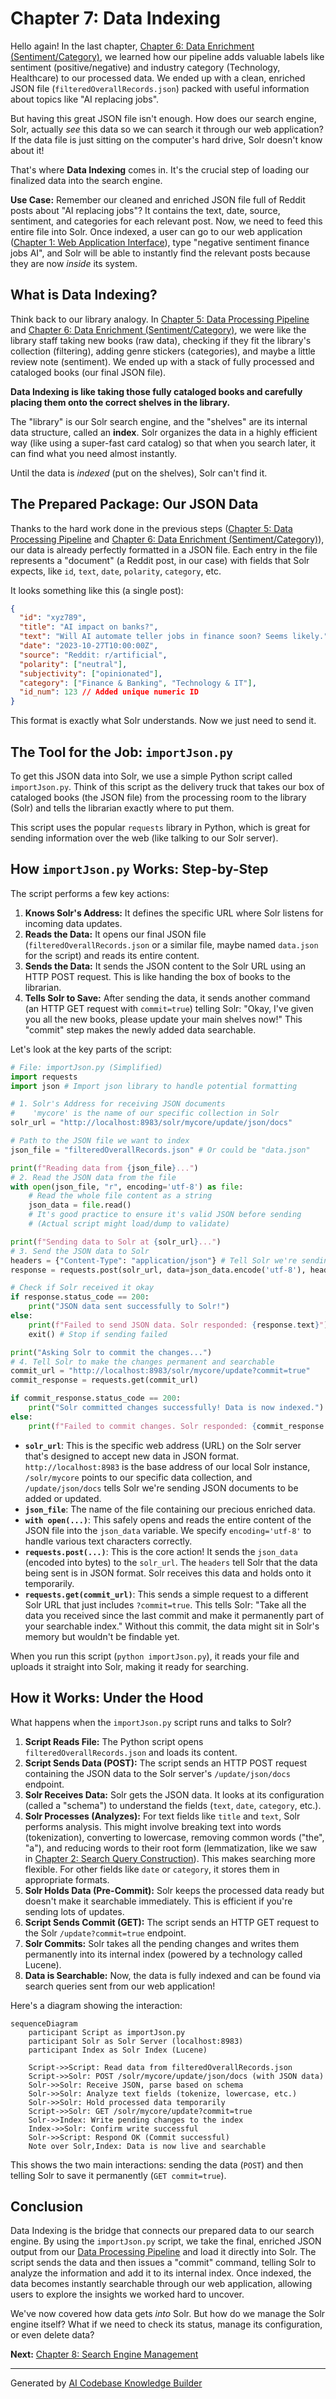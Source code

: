 # Chapter 7: Data Indexing

Hello again! In the last chapter, [Chapter 6: Data Enrichment (Sentiment/Category)](06_data_enrichment__sentiment_category_.md), we learned how our pipeline adds valuable labels like sentiment (positive/negative) and industry category (Technology, Healthcare) to our processed data. We ended up with a clean, enriched JSON file (`filteredOverallRecords.json`) packed with useful information about topics like "AI replacing jobs".

But having this great JSON file isn't enough. How does our search engine, Solr, actually *see* this data so we can search it through our web application? If the data file is just sitting on the computer's hard drive, Solr doesn't know about it!

That's where **Data Indexing** comes in. It's the crucial step of loading our finalized data into the search engine.

**Use Case:** Remember our cleaned and enriched JSON file full of Reddit posts about "AI replacing jobs"? It contains the text, date, source, sentiment, and categories for each relevant post. Now, we need to feed this entire file into Solr. Once indexed, a user can go to our web application ([Chapter 1: Web Application Interface](01_web_application_interface.md)), type "negative sentiment finance jobs AI", and Solr will be able to instantly find the relevant posts because they are now *inside* its system.

## What is Data Indexing?

Think back to our library analogy. In [Chapter 5: Data Processing Pipeline](05_data_processing_pipeline.md) and [Chapter 6: Data Enrichment (Sentiment/Category)](06_data_enrichment__sentiment_category_.md), we were like the library staff taking new books (raw data), checking if they fit the library's collection (filtering), adding genre stickers (categories), and maybe a little review note (sentiment). We ended up with a stack of fully processed and cataloged books (our final JSON file).

**Data Indexing is like taking those fully cataloged books and carefully placing them onto the correct shelves in the library.**

The "library" is our Solr search engine, and the "shelves" are its internal data structure, called an **index**. Solr organizes the data in a highly efficient way (like using a super-fast card catalog) so that when you search later, it can find what you need almost instantly.

Until the data is *indexed* (put on the shelves), Solr can't find it.

## The Prepared Package: Our JSON Data

Thanks to the hard work done in the previous steps ([Chapter 5: Data Processing Pipeline](05_data_processing_pipeline.md) and [Chapter 6: Data Enrichment (Sentiment/Category)](06_data_enrichment__sentiment_category_.md)), our data is already perfectly formatted in a JSON file. Each entry in the file represents a "document" (a Reddit post, in our case) with fields that Solr expects, like `id`, `text`, `date`, `polarity`, `category`, etc.

It looks something like this (a single post):

```json
{
  "id": "xyz789",
  "title": "AI impact on banks?",
  "text": "Will AI automate teller jobs in finance soon? Seems likely.",
  "date": "2023-10-27T10:00:00Z",
  "source": "Reddit: r/artificial",
  "polarity": ["neutral"],
  "subjectivity": ["opinionated"],
  "category": ["Finance & Banking", "Technology & IT"],
  "id_num": 123 // Added unique numeric ID
}
```

This format is exactly what Solr understands. Now we just need to send it.

## The Tool for the Job: `importJson.py`

To get this JSON data into Solr, we use a simple Python script called `importJson.py`. Think of this script as the delivery truck that takes our box of cataloged books (the JSON file) from the processing room to the library (Solr) and tells the librarian exactly where to put them.

This script uses the popular `requests` library in Python, which is great for sending information over the web (like talking to our Solr server).

## How `importJson.py` Works: Step-by-Step

The script performs a few key actions:

1.  **Knows Solr's Address:** It defines the specific URL where Solr listens for incoming data updates.
2.  **Reads the Data:** It opens our final JSON file (`filteredOverallRecords.json` or a similar file, maybe named `data.json` for the script) and reads its entire content.
3.  **Sends the Data:** It sends the JSON content to the Solr URL using an HTTP POST request. This is like handing the box of books to the librarian.
4.  **Tells Solr to Save:** After sending the data, it sends another command (an HTTP GET request with `commit=true`) telling Solr: "Okay, I've given you all the new books, please update your main shelves now!" This "commit" step makes the newly added data searchable.

Let's look at the key parts of the script:

```python
# File: importJson.py (Simplified)
import requests
import json # Import json library to handle potential formatting

# 1. Solr's Address for receiving JSON documents
#    'mycore' is the name of our specific collection in Solr
solr_url = "http://localhost:8983/solr/mycore/update/json/docs"

# Path to the JSON file we want to index
json_file = "filteredOverallRecords.json" # Or could be "data.json"

print(f"Reading data from {json_file}...")
# 2. Read the JSON data from the file
with open(json_file, "r", encoding='utf-8') as file:
    # Read the whole file content as a string
    json_data = file.read()
    # It's good practice to ensure it's valid JSON before sending
    # (Actual script might load/dump to validate)

print(f"Sending data to Solr at {solr_url}...")
# 3. Send the JSON data to Solr
headers = {"Content-Type": "application/json"} # Tell Solr we're sending JSON
response = requests.post(solr_url, data=json_data.encode('utf-8'), headers=headers)

# Check if Solr received it okay
if response.status_code == 200:
    print("JSON data sent successfully to Solr!")
else:
    print(f"Failed to send JSON data. Solr responded: {response.text}")
    exit() # Stop if sending failed

print("Asking Solr to commit the changes...")
# 4. Tell Solr to make the changes permanent and searchable
commit_url = "http://localhost:8983/solr/mycore/update?commit=true"
commit_response = requests.get(commit_url)

if commit_response.status_code == 200:
    print("Solr committed changes successfully! Data is now indexed.")
else:
    print(f"Failed to commit changes. Solr responded: {commit_response.text}")

```

*   **`solr_url`**: This is the specific web address (URL) on the Solr server that's designed to accept new data in JSON format. `http://localhost:8983` is the base address of our local Solr instance, `/solr/mycore` points to our specific data collection, and `/update/json/docs` tells Solr we're sending JSON documents to be added or updated.
*   **`json_file`**: The name of the file containing our precious enriched data.
*   **`with open(...)`**: This safely opens and reads the entire content of the JSON file into the `json_data` variable. We specify `encoding='utf-8'` to handle various text characters correctly.
*   **`requests.post(...)`**: This is the core action! It sends the `json_data` (encoded into bytes) to the `solr_url`. The `headers` tell Solr that the data being sent is in JSON format. Solr receives this data and holds onto it temporarily.
*   **`requests.get(commit_url)`**: This sends a simple request to a different Solr URL that just includes `?commit=true`. This tells Solr: "Take all the data you received since the last commit and make it permanently part of your searchable index." Without this commit, the data might sit in Solr's memory but wouldn't be findable yet.

When you run this script (`python importJson.py`), it reads your file and uploads it straight into Solr, making it ready for searching.

## How it Works: Under the Hood

What happens when the `importJson.py` script runs and talks to Solr?

1.  **Script Reads File:** The Python script opens `filteredOverallRecords.json` and loads its content.
2.  **Script Sends Data (POST):** The script sends an HTTP POST request containing the JSON data to the Solr server's `/update/json/docs` endpoint.
3.  **Solr Receives Data:** Solr gets the JSON data. It looks at its configuration (called a "schema") to understand the fields (`text`, `date`, `category`, etc.).
4.  **Solr Processes (Analyzes):** For text fields like `title` and `text`, Solr performs analysis. This might involve breaking text into words (tokenization), converting to lowercase, removing common words ("the", "a"), and reducing words to their root form (lemmatization, like we saw in [Chapter 2: Search Query Construction](02_search_query_construction.md)). This makes searching more flexible. For other fields like `date` or `category`, it stores them in appropriate formats.
5.  **Solr Holds Data (Pre-Commit):** Solr keeps the processed data ready but doesn't make it searchable immediately. This is efficient if you're sending lots of updates.
6.  **Script Sends Commit (GET):** The script sends an HTTP GET request to the Solr `/update?commit=true` endpoint.
7.  **Solr Commits:** Solr takes all the pending changes and writes them permanently into its internal index (powered by a technology called Lucene).
8.  **Data is Searchable:** Now, the data is fully indexed and can be found via search queries sent from our web application!

Here's a diagram showing the interaction:

```mermaid
sequenceDiagram
    participant Script as importJson.py
    participant Solr as Solr Server (localhost:8983)
    participant Index as Solr Index (Lucene)

    Script->>Script: Read data from filteredOverallRecords.json
    Script->>Solr: POST /solr/mycore/update/json/docs (with JSON data)
    Solr->>Solr: Receive JSON, parse based on schema
    Solr->>Solr: Analyze text fields (tokenize, lowercase, etc.)
    Solr->>Solr: Hold processed data temporarily
    Script->>Solr: GET /solr/mycore/update?commit=true
    Solr->>Index: Write pending changes to the index
    Index->>Solr: Confirm write successful
    Solr->>Script: Respond OK (Commit successful)
    Note over Solr,Index: Data is now live and searchable
```

This shows the two main interactions: sending the data (`POST`) and then telling Solr to save it permanently (`GET commit=true`).

## Conclusion

Data Indexing is the bridge that connects our prepared data to our search engine. By using the `importJson.py` script, we take the final, enriched JSON output from our [Data Processing Pipeline](05_data_processing_pipeline.md) and load it directly into Solr. The script sends the data and then issues a "commit" command, telling Solr to analyze the information and add it to its internal index. Once indexed, the data becomes instantly searchable through our web application, allowing users to explore the insights we worked hard to uncover.

We've now covered how data gets *into* Solr. But how do we manage the Solr engine itself? What if we need to check its status, manage its configuration, or even delete data?

**Next:** [Chapter 8: Search Engine Management](08_search_engine_management.md)

---

Generated by [AI Codebase Knowledge Builder](https://github.com/The-Pocket/Tutorial-Codebase-Knowledge)